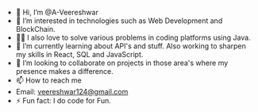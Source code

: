 - 👋 Hi, I’m @A-Veereshwar
- 👀 I’m interested in technologies such as Web Development and BlockChain.
- 👨‍💻 I also love to solve various problems in coding platforms using Java.
- 🌱 I’m currently learning about API's and stuff. Also working to sharpen my skills in React, SQL and JavaScript.
- 💞️ I’m looking to collaborate on projects in those area's where my presence makes a difference.
- 📫 How to reach me
- Email: veereshwar124@gmail.com
- ⚡ Fun fact: I do code for Fun.

<!---
A-Veereshwar/A-Veereshwar is a ✨ special ✨ repository because its `README.md` (this file) appears on your GitHub profile.
You can click the Preview link to take a look at your changes.
--->
